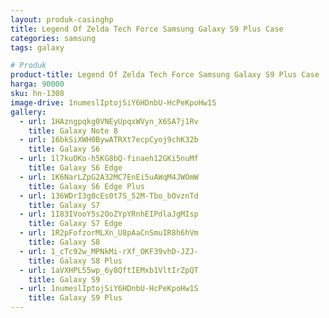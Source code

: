 ```yaml
---
layout: produk-casinghp
title: Legend Of Zelda Tech Force Samsung Galaxy S9 Plus Case
categories: samsung
tags: galaxy

# Produk
product-title: Legend Of Zelda Tech Force Samsung Galaxy S9 Plus Case
harga: 90000
sku: hn-1308
image-drive: 1numeslIptojSiY6HDnbU-HcPeKpoHw1S
gallery:
  - url: 1HAzngpqkg0VNEyUpqxWVyn_X6SA7j1Rv
    title: Galaxy Note 8
  - url: 16bkSiXWH0BywATRXt7ecpCyoj9chK32b
    title: Galaxy S6
  - url: 1l7kuOKo-h5KG8bQ-finaeh12GKi5nuMf
    title: Galaxy S6 Edge
  - url: 1K6NarLZpG2A32MC7EnEi5uAWqM4JWOmW
    title: Galaxy S6 Edge Plus
  - url: 136WDrI3g0cEs0t7S_52M-Tbo_bOvznTd
    title: Galaxy S7
  - url: 1I83IVooY5s2OoZYpYRnhEIPdlaJgMIsp
    title: Galaxy S7 Edge
  - url: 1R2pFofzorMLXn_U8pAaCnSmuIR8h6hVm
    title: Galaxy S8
  - url: 1_cTc92w_MPNkMi-rXf_OKF39vhD-JZJ-
    title: Galaxy S8 Plus
  - url: 1aVXHPL55wp_6y8QftIEMxb1VltIrZpQT
    title: Galaxy S9
  - url: 1numeslIptojSiY6HDnbU-HcPeKpoHw1S
    title: Galaxy S9 Plus
---
```


